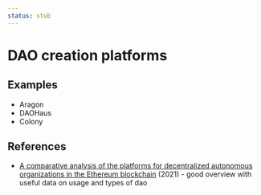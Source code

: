 ```yaml
---
status: stub
---
```


# DAO creation platforms

## Examples

* Aragon
* DAOHaus
* Colony

## References

* [A comparative analysis of the platforms for decentralized autonomous organizations in the Ethereum blockchain](https://jisajournal.springeropen.com/articles/10.1186/s13174-021-00139-6) (2021) - good overview with useful data on usage and types of dao
